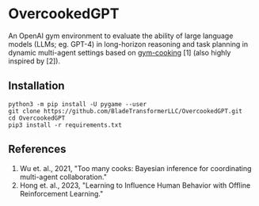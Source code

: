 # OvercookedGPT
An OpenAI gym environment to evaluate the ability of large language models (LLMs; eg. GPT-4) in long-horizon reasoning and task planning in dynamic multi-agent settings based on [gym-cooking](https://github.com/rosewang2008/gym-cooking) [1] (also highly inspired by [2]).

## Installation
```
python3 -m pip install -U pygame --user
git clone https://github.com/BladeTransformerLLC/OvercookedGPT.git
cd OvercookedGPT
pip3 install -r requirements.txt
```

## References
1. Wu et. al., 2021, "Too many cooks: Bayesian inference for coordinating multi-agent collaboration."
2. Hong et. al., 2023, "Learning to Influence Human Behavior with Offline Reinforcement Learning."
